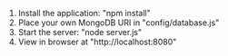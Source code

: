 1. Install the application: "npm install"
2. Place your own MongoDB URI in "config/database.js"
3. Start the server: "node server.js"
4. View in browser at "http://localhost:8080"